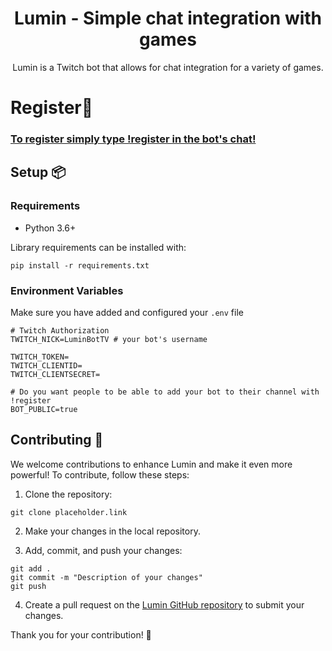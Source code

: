 <div align="center">

# Lumin - Simple chat integration with games

Lumin is a Twitch bot that allows for chat integration for a variety of games.

</div>

# Register👋

### [To register simply type !register in the bot's chat!](https://www.twitch.tv/LuminBotTV)

## Setup 📦

### Requirements

- Python 3.6+

Library requirements can be installed with:

```
pip install -r requirements.txt
```

### Environment Variables

Make sure you have added and configured your `.env` file

```
# Twitch Authorization
TWITCH_NICK=LuminBotTV # your bot's username

TWITCH_TOKEN=
TWITCH_CLIENTID=
TWITCH_CLIENTSECRET=

# Do you want people to be able to add your bot to their channel with !register
BOT_PUBLIC=true
```

## Contributing 🚀

We welcome contributions to enhance Lumin and make it even more powerful! To contribute, follow these steps:

1. Clone the repository:

```
git clone placeholder.link
```

2. Make your changes in the local repository.

3. Add, commit, and push your changes:

```
git add .
git commit -m "Description of your changes"
git push
```

4. Create a pull request on the [Lumin GitHub repository](placeholder.link) to submit your changes.

Thank you for your contribution! 🎉
```